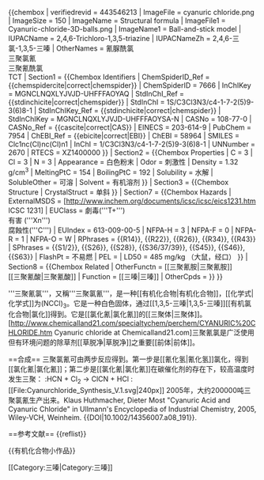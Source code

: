 {{chembox
| verifiedrevid = 443546213
| ImageFile = cyanuric chloride.png
| ImageSize = 150
| ImageName = Structural formula
| ImageFile1 = Cyanuric-chloride-3D-balls.png
| ImageName1 = Ball-and-stick model
| IUPACName = 2,4,6-Trichloro-1,3,5-triazine
| IUPACNameZh = 2,4,6-三氯-1,3,5-三嗪
| OtherNames = 氰脲酰氯<br/>三聚氯氰<br/>三聚氰酰氯<br/>TCT
| Section1 = {{Chembox Identifiers
|   ChemSpiderID_Ref = {{chemspidercite|correct|chemspider}}
| ChemSpiderID = 7666
| InChIKey = MGNCLNQXLYJVJD-UHFFFAOYAQ
| StdInChI_Ref = {{stdinchicite|correct|chemspider}}
| StdInChI = 1S/C3Cl3N3/c4-1-7-2(5)9-3(6)8-1
| StdInChIKey_Ref = {{stdinchicite|correct|chemspider}}
| StdInChIKey = MGNCLNQXLYJVJD-UHFFFAOYSA-N
| CASNo = 108-77-0
|    CASNo_Ref = {{cascite|correct|CAS}}
|   EINECS = 203-614-9
|   PubChem = 7954
|   ChEBI_Ref = {{ebicite|correct|EBI}}
| ChEBI = 58964
| SMILES = Clc1nc(Cl)nc(Cl)n1
|   InChI = 1/C3Cl3N3/c4-1-7-2(5)9-3(6)8-1
|   UNNumber = 2670
|   RTECS = XZ1400000
  }}
| Section2 = {{Chembox Properties
|   C = 3
|   Cl = 3
|   N = 3
|   Appearance = 白色粉末
|   Odor = 刺激性
|   Density = 1.32 g/cm<sup>3</sup>
|   MeltingPtC = 154
|   BoilingPtC = 192
|   Solubility = 水解
|   SolubleOther = 可溶
|    Solvent = 有机溶剂
  }}
| Section3 = {{Chembox Structure
|   CrystalStruct = 单斜
  }}
| Section7 = {{Chembox Hazards
|   ExternalMSDS = [http://www.inchem.org/documents/icsc/icsc/eics1231.htm ICSC 1231]
|   EUClass = 劇毒('''T+''')<br/>有害 ('''Xn''')<br/>腐蝕性('''C''')
|   EUIndex = 613-009-00-5
|   NFPA-H = 3
|   NFPA-F = 0
|   NFPA-R = 1
|   NFPA-O = W
|   RPhrases = {{R14}}, {{R22}}, {{R26}}, {{R34}}, {{R43}}
|   SPhrases = {{S1/2}}, {{S26}}, {{S28}}, {{S36/37/39}}, {{S45}}, {{S46}}, {{S63}}
|   FlashPt = 不易燃
|   PEL = 
|   LD50 = 485 mg/kg （大鼠，经口）
  }}
| Section8 = {{Chembox Related
| OtherFunctn = [[三聚氰胺|三聚氰胺]]<br/>[[三聚氰酸|三聚氰酸]]
|    Function = [[三嗪|三嗪]]
| OtherCpds = 
  }}
}}

'''三聚氰氯'''，又稱'''三聚氯氰'''，是一种[[有机化合物|有机化合物]]，[[化学式|化学式]]为(NCCl)<sub>3</sub>。它是一种白色固体，通过[[1,3,5-三嗪|1,3,5-三嗪]][[有机氯化合物|氯化]]得到。它是[[氯化氰|氯化氰]]的[[三聚体|三聚体]]。<ref>[http://www.chemicalland21.com/specialtychem/perchem/CYANURIC%20CHLORIDE.htm Cyanuric chloride at Chemicalland21.com]</ref>三聚氰氯是广泛使用但有环境问题的除草剂[[草脱净|草脱净]]之重要[[前体|前体]]。

==合成==
三聚氯氰可由两步反应得到。第一步是[[氰化氢|氰化氢]]氯化，得到[[氯化氰|氯化氰]]；第二步是[[氯化氰|氯化氰]]在碳催化剂的存在下，较高温度时发生三聚：
:HCN  +  Cl<sub>2</sub>  →  ClCN  +  HCl
:[[File:Cyanurchloride_Synthesis_V.1.svg|240px]]
2005年，大约200000吨三聚氯氰生产出来。<ref name=Ullmann>Klaus Huthmacher, Dieter Most "Cyanuric Acid and Cyanuric Chloride" in Ullmann's Encyclopedia of Industrial Chemistry, 2005, Wiley-VCH, Weinheim. {{DOI|10.1002/14356007.a08_191}}.
</ref>

==参考文献==
{{reflist}}

{{有机化合物小作品}}

[[Category:三嗪|Category:三嗪]]